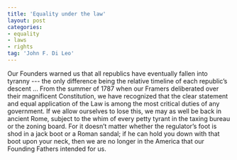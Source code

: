 ```yaml
---
title: 'Equality under the law'
layout: post
categories:
- equality
- laws
- rights
tag: 'John F. Di Leo'
---
```


Our Founders warned us that all republics have eventually fallen into tyranny --- the only difference being the relative timeline of each republic’s descent ... From the summer of 1787 when our Framers deliberated over their magnificent Constitution, we have recognized that the clear statement and equal application of the Law is among the most critical duties of any government. If we allow ourselves to lose this, we may as well be back in ancient Rome, subject to the whim of every petty tyrant in the taxing bureau or the zoning board. For it doesn’t matter whether the regulator’s foot is shod in a jack boot or a Roman sandal; if he can hold you down with that boot upon your neck, then we are no longer in the America that our Founding Fathers intended for us.